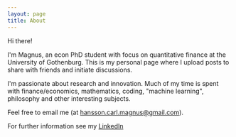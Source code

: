 ```yaml
---
layout: page
title: About
---
```


Hi there!

I'm Magnus, an econ PhD student with focus on quantitative finance at the University of Gothenburg. This is my personal page where I upload posts to share with friends and initiate discussions.

I'm passionate about research and innovation. Much of my time is spent with finance/economics, mathematics, coding, "machine learning", philosophy and other interesting subjects.

Feel free to email me (at hansson.carl.magnus@gmail.com).

For further information see my [LinkedIn](https://www.linkedin.com/in/magnus-hansson-1426a734)
